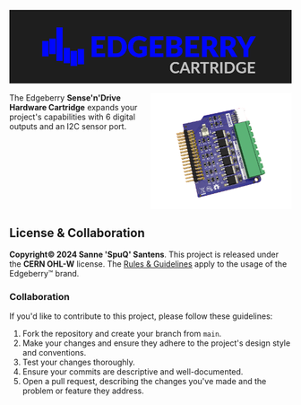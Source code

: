 ![Edgeberry banner](https://raw.githubusercontent.com/Edgeberry/.github/main/brand/EdgeBerry_banner_cartridge.png)

<img src="documentation/SenseAndDrive_Cartridge.png" align="right" width="50%"/>

The Edgeberry **Sense'n'Drive Hardware Cartridge** expands your project's capabilities with 6 digital outputs and an I2C sensor port.

<br clear="right"/>

## License & Collaboration
**Copyright© 2024 Sanne 'SpuQ' Santens**. This project is released under the **CERN OHL-W** license. The [Rules & Guidelines](https://github.com/Edgeberry/.github/blob/main/brand/Edgeberry_Trademark_Rules_and_Guidelines.md) apply to the usage of the Edgeberry™ brand.

### Collaboration

If you'd like to contribute to this project, please follow these guidelines:
1. Fork the repository and create your branch from `main`.
2. Make your changes and ensure they adhere to the project's design style and conventions.
3. Test your changes thoroughly.
4. Ensure your commits are descriptive and well-documented.
5. Open a pull request, describing the changes you've made and the problem or feature they address.
